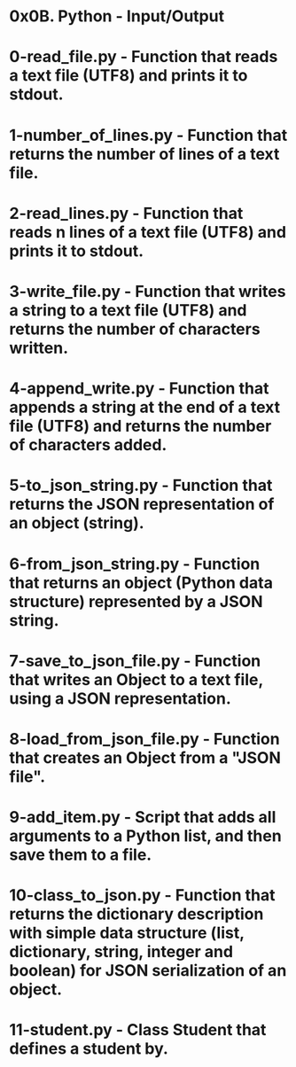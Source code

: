 # 0x0B. Python - Input/Output
# 0-read_file.py - Function that reads a text file (UTF8) and prints it to stdout.
# 1-number_of_lines.py - Function that returns the number of lines of a text file.
# 2-read_lines.py - Function that reads n lines of a text file (UTF8) and prints it to stdout.
# 3-write_file.py - Function that writes a string to a text file (UTF8) and returns the number of characters written.
# 4-append_write.py - Function that appends a string at the end of a text file (UTF8) and returns the number of characters added.
# 5-to_json_string.py - Function that returns the JSON representation of an object (string).
# 6-from_json_string.py - Function that returns an object (Python data structure) represented by a JSON string.
# 7-save_to_json_file.py - Function that writes an Object to a text file, using a JSON representation.
# 8-load_from_json_file.py - Function that creates an Object from a "JSON file".
# 9-add_item.py - Script that adds all arguments to a Python list, and then save them to a file.
# 10-class_to_json.py - Function that returns the dictionary description with simple data structure (list, dictionary, string, integer and boolean) for JSON serialization of an object.
# 11-student.py - Class Student that defines a student by.
